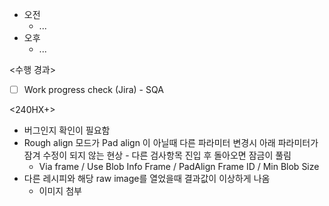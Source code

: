 - 오전
	- ...
- 오후
	- ...

<수행 경과>
- [ ] Work progress check (Jira) - SQA

<240HX+>
- 버그인지 확인이 필요함
- Rough align 모드가 Pad align 이 아닐때 다른 파라미터 변경시 아래 파라미터가 잠겨 수정이 되지 않는 현상 - 다른 검사항목 진입 후 돌아오면 잠금이 풀림
	- Via frame / Use Blob Info Frame / PadAlign Frame ID / Min Blob Size
- 다른 레시피와 해당 raw image를 열었을때 결과값이 이상하게 나옴
	- 이미지 첨부